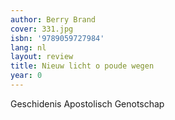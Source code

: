 ```yaml
---
author: Berry Brand
cover: 331.jpg
isbn: '9789059727984'
lang: nl
layout: review
title: Nieuw licht o poude wegen
year: 0
---
```

Geschidenis Apostolisch Genotschap
